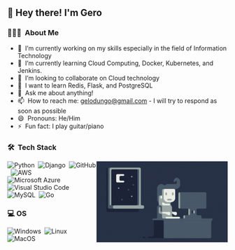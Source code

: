 <h2>👋 Hey there! I'm Gero</h2>

### 👨🏻‍💻 &nbsp;About Me

- 🔭 &nbsp;I’m currently working on my skills especially in the field of Information Technology
- 🌱 &nbsp;I’m currently learning Cloud Computing, Docker, Kubernetes, and Jenkins.
- 👯 &nbsp;I’m looking to collaborate on Cloud technology
- 🤔 &nbsp;I want to learn Redis, Flask, and PostgreSQL
- 💬 &nbsp;Ask me about anything!
- 📫 &nbsp;How to reach me: gelodungo@gmail.com - I will try to respond as soon as possible
- 😄 &nbsp;Pronouns: He/Him
- ⚡ &nbsp;Fun fact: I play guitar/piano

### 🛠 &nbsp;Tech Stack
![Python](https://img.shields.io/badge/-Python-05122A?style=flat&logo=python)&nbsp;
<img alt="Night Coding" src="https://raw.githubusercontent.com/AVS1508/AVS1508/master/assets/Night-Coding.gif" align="right"/>
![Django](https://img.shields.io/badge/-Django-05122A?style=flat&logo=django&logoColor=092E20)&nbsp;
![GitHub](https://img.shields.io/badge/-GitHub-05122A?style=flat&logo=github)&nbsp;
![AWS](https://img.shields.io/badge/-AWS-05122A?style=flat&logo=amazon-aws)\
![Microsoft Azure](https://img.shields.io/badge/Microsoft_Azure-05122A?style=flat&logo=microsoft-azure)&nbsp; 
![Visual Studio Code](https://img.shields.io/badge/-Visual%20Studio%20Code-05122A?style=flat&logo=visual-studio-code&logoColor=007ACC)\
![MySQL](https://img.shields.io/badge/MySQL-05122A?style=flat&logo=mysql)&nbsp;
![Go](https://img.shields.io/badge/Go-05122A?style=flat&logo=go)


### 💻&nbsp;OS
![Windows](https://img.shields.io/badge/Windows-0078D6?style=flat&logo=windows)&nbsp;
![Linux](https://img.shields.io/badge/Linux-05122A?style=flat&logo=linux)&nbsp;
![MacOS](https://img.shields.io/badge/MacOS-05122A?style=flat&logo=apple)
